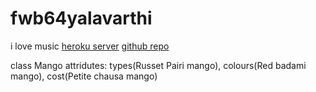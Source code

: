 # fwb64yalavarthi
i love music
[heroku server](https://fwb64yalavarthi.herokuapp.com/)
[github repo](https://github.com/ruthvikbhairav/fwb64yalavarthi.git)

class Mango attridutes: types(Russet Pairi mango), colours(Red badami mango), cost(Petite chausa mango)
